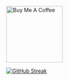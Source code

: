 
<a href="https://www.buymeacoffee.com/deosaju" target="_blank"><img src="https://cdn.buymeacoffee.com/buttons/v2/default-red.png" alt="Buy Me A Coffee" width="150" ></a>

[![GitHub Streak](https://streak-stats.demolab.com/?user=deoxicit)](https://git.io/streak-stats)
